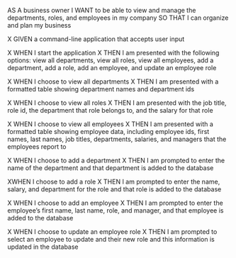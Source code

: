 AS A business owner
I WANT to be able to view and manage the departments, roles, and employees in my company
SO THAT I can organize and plan my business

X GIVEN a command-line application that accepts user input

X WHEN I start the application
X THEN I am presented with the following options: view all departments, view all roles, view all employees, add a department, add a role, add an employee, and update an employee role

X WHEN I choose to view all departments
X THEN I am presented with a formatted table showing department names and department ids

X WHEN I choose to view all roles
X THEN I am presented with the job title, role id, the department that role belongs to, and the salary for that role

X WHEN I choose to view all employees
X THEN I am presented with a formatted table showing employee data, including employee ids, first names, last names, job titles, departments, salaries, and managers that the employees report to

X WHEN I choose to add a department
X THEN I am prompted to enter the name of the department and that department is added to the database

XWHEN I choose to add a role
X THEN I am prompted to enter the name, salary, and department for the role and that role is added to the database

X WHEN I choose to add an employee
X THEN I am prompted to enter the employee’s first name, last name, role, and manager, and that employee is added to the database


X WHEN I choose to update an employee role
X THEN I am prompted to select an employee to update and their new role and this information is updated in the database